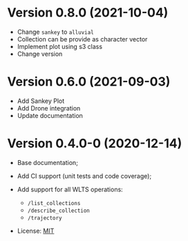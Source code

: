 # Version 0.8.0 (2021-10-04)

- Change `sankey` to `alluvial`
- Collection can be provide as character vector
- Implement plot using s3 class
- Change version

# Version 0.6.0 (2021-09-03)

- Add Sankey Plot
- Add Drone integration
- Update documentation

# Version 0.4.0-0 (2020-12-14)

- Base documentation;
- Add CI support (unit tests and code coverage);
- Add support for all WLTS operations:

    - `/list_collections`
    - `/describe_collection`
    - `/trajectory`

- License: [MIT](https://raw.githubusercontent.com/brazil-data-cube/rwlts/master/LICENSE)
